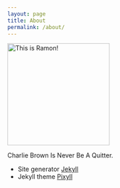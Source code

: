 ```yaml
---
layout: page
title: About
permalink: /about/
---
```


<img src="https://avatars2.githubusercontent.com/u/934300?v=3&s=460" alt="This is Ramon!" style="width: 230px;"/>

Charlie Brown Is Never Be A Quitter.

* Site generator [Jekyll](http://jekyllrb.com)
* Jekyll theme [Pixyll](https://github.com/johnotander/pixyll)
